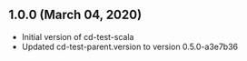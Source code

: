 ## 1.0.0 (March 04, 2020)

* Initial version of cd-test-scala
* Updated cd-test-parent.version to version 0.5.0-a3e7b36

